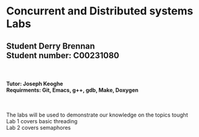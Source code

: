 # Concurrent and Distributed systems Labs
<h2> Student Derry Brennan <br> Student number: C00231080</h2> <br>
<h4> Tutor: Joseph Keoghe <br> Requirments: Git, Emacs, g++, gdb, Make, Doxygen</h4> <br>

The labs will be used to demonstrate our knowledge on the topics tought <br>
Lab 1 covers basic threading <br>
Lab 2 covers semaphores  <br>
